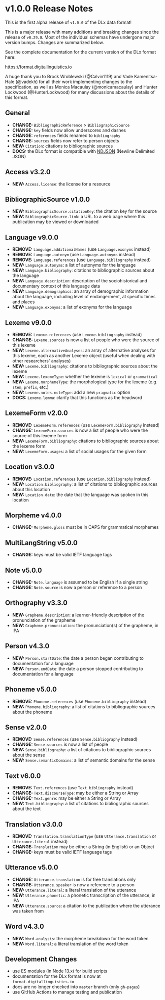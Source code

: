# v1.0.0 Release Notes

This is the first alpha release of `v1.0.0` of the DLx data format!

This is a major release with many additions and breaking changes since the release of `v0.29.0`. Most of the individual schemas have undergone major version bumps. Changes are summarized below.

See the complete documentation for the current version of the DLx format here:

https://format.digitallinguistics.io

A huge thank you to Brock Wroblewski (@Calvin1119) and Vade Kamenitsa-Hale (@vadekh) for all their work implementing changes to the specification, as well as Monica Macaulay (@monicamacaulay) and Hunter Lockwood (@HunterLockwood) for many discussions about the details of this format.

## General

- **CHANGE:** `BibliographicReference` > `BibliographicSource`
- **CHANGE:** `key` fields now allow underscores and dashes
- **CHANGE:** `references` fields renamed to `bibliography`
- **CHANGE:** `sources` fields now refer to person objects
- **NEW:** `Citation`: citations to bibliographic sources
- **DOCS:** the DLx format is compatible with [NDJSON](http://ndjson.org/) (Newline Delimited JSON)

## Access v3.2.0

- **NEW:** `Access.license`: the license for a resource

## BibliographicSource v1.0.0

- **NEW:** `BibliographicSource.citationKey`: the citation key for the source
- **NEW:** `BibliographicSource.link`: a URL to a web page where this publication may be viewed or downloaded

## Language v9.0.0

- **REMOVE:** `Language.additionalNames` (use `Language.exonyms` instead)
- **REMOVE:** `Language.autonym` (use `Language.autonyms` instead)
- **REMOVE:** `Language.references` (use `Language.bibliography` instead)
- **NEW:** `Language.autonyms`: a list of autonyms for the language
- **NEW:** `Language.bibliography`: citations to bibliographic sources about the language
- **NEW:** `Language.description`: description of the sociohistorical and documentary context of this language data
- **NEW:** `Language.demographics`: an array of demographic information about the language, including level of endangerment, at specific times and places
- **NEW:** `Language.exonyms`: a list of exonyms for the language

## Lexeme v9.0.0

- **REMOVE:** `Lexeme.references` (use `Lexeme.bibliography` instead)
- **CHANGE:** `Lexeme.sources` is now a list of people who were the source of this lexeme
- **NEW:** `Lexeme.alternativeAnalyses`: an array of alternative analyses for this lexeme, each as another Lexeme object (useful when dealing with other researchers' analyses)
- **NEW:** `Lexeme.bibliography`: citations to bibliographic sources about the lexeme
- **NEW:** `Lexeme.lexemeType`: whether the lexeme is `lexical` or `grammatical`
- **NEW:** `Lexeme.morphemeType`: the morphological type for the lexeme (e.g. `stem`, `prefix`, etc.)
- **NEW:** `Lexeme.notes.noteType`: add a new `pragmatic` option
- **DOCS:** `Lexeme.lemma`: clarify that this functions as the headword

## LexemeForm v2.0.0

- **REMOVE:** `LexemeForm.references` (use `LexemeForm.bibliography` instead)
- **CHANGE:** `LexemeForm.sources` is now a list of people who were the source of this lexeme form
- **NEW:** `LexemeForm.bibliography`: citations to bibliographic sources about the lexeme form
- **NEW:** `LexemeForm.usages`: a list of social usages for the given form

## Location v3.0.0

- **REMOVE:** `Location.references` (use `Location.bibliography` instead)
- **NEW:** `Location.bibliography`: a list of citations to bibliographic sources about this location
- **NEW:** `Location.date`: the date that the language was spoken in this location

## Morpheme v4.0.0

- **CHANGE:** `Morpheme.gloss` must be in CAPS for grammatical morphemes

## MultiLangString v5.0.0

- **CHANGE:** keys must be valid IETF language tags

## Note v5.0.0

- **CHANGE:** `Note.language` is assumed to be English if a single string
- **CHANGE:** `Note.source` is now a person or reference to a person

## Orthography v3.3.0

- **NEW:** `Grapheme.description`: a learner-friendly description of the pronunciation of the grapheme
- **NEW:** `Grapheme.pronunciation`: the pronunciation(s) of the grapheme, in IPA

## Person v4.3.0

- **NEW:** `Person.startDate`: the date a person began contributing to documentation for a language
- **NEW:** `Person.endDate`: the date a person stopped contributing to documentation for a language

## Phoneme v5.0.0

- **REMOVE:** `Phoneme.references` (use `Phoneme.bibliography` instead)
- **NEW:** `Phoneme.bibliography`: a list of citations to bibliographic sources about the phoneme

## Sense v2.0.0

- **REMOVE:** `Sense.references` (use `Sense.bibliography` instead)
- **CHANGE:** `Sense.sources` is now a list of people
- **NEW:** `Sense.bibliography`: a list of citations to bibliographic sources about the sense
- **NEW:** `Sense.semanticDomains`: a list of semantic domains for the sense

## Text v6.0.0

- **REMOVE:** `Text.references` (use `Text.bibliography` instead)
- **CHANGE:** `Text.discourseType`: may be either a String or Array
- **CHANGE:** `Text.genre`: may be either a String or Array
- **NEW:** `Text.bibliography`: a list of citations to bibliographic sources about the text

## Translation v3.0.0

- **REMOVE:** `Translation.translationType` (use `Utterance.translation` or `Utterance.literal` instead)
- **CHANGE:** `Translation` may be either a String (in English) or an Object
- **CHANGE:** keys must be valid IETF language tags

## Utterance v5.0.0

- **CHANGE:** `Utterance.translation` is for free translations only
- **CHANGE:** `Utterance.speaker` is now a reference to a person
- **NEW:** `Utterance.literal`: a literal translation of the utterance
- **NEW:** `Utterance.phonetic`: a phonetic transcription of the utterance, in IPA
- **NEW:** `Utterance.source`: a citation to the publication where the utterance was taken from

## Word v4.3.0

- **NEW:** `Word.analysis`: the morpheme breakdown for the word token
- **NEW:** `Word.literal`: a literal translation of the word token

## Development Changes

* use ES modules (in Node 13.x) for build scripts
* documentation for the DLx format is now at `format.digitallinguistics.io`
* docs are no longer checked into `master` branch (only `gh-pages`)
* use GitHub Actions to manage testing and publication
